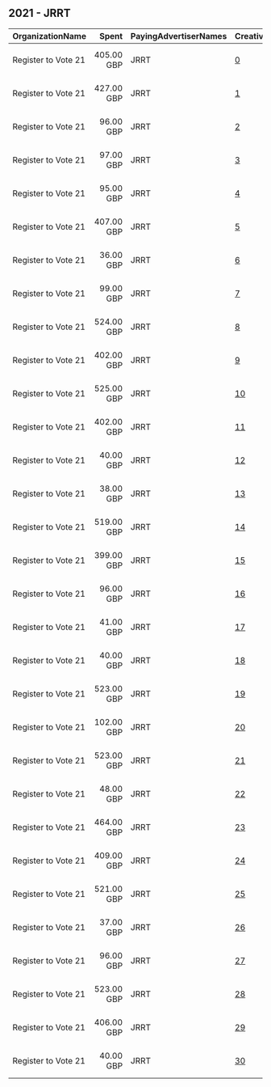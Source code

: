 ## 2021 - JRRT 
|OrganizationName|Spent|PayingAdvertiserNames|CreativeUrls|Impressions|Genders|AgeBrackets|CountryCodes|BillingAddresses|CandidateBallotInformation|
|:---|---:|:---|:---|---:|:---|:---|:---|:---|:---|
|Register to Vote 21|405.00 GBP|JRRT|[0](https://www.snap.com/political-ads/asset/2c8c356adc9190c18d87fcd23d61315dd508d421f257ad7d221aa6e596b026dc?mediaType=mp4)|179,129||18-29|united kingdom|"33 Mighell Street,Brighton,BN2 0JF,GB"||
|Register to Vote 21|427.00 GBP|JRRT|[1](https://www.snap.com/political-ads/asset/0aab0a19a5d3364273b9ef5a8fed61b5a0112fc836ba6ed94c523479e5a14f44?mediaType=mp4)|103,930||18-29|united kingdom|"33 Mighell Street,Brighton,BN2 0JF,GB"||
|Register to Vote 21|96.00 GBP|JRRT|[2](https://www.snap.com/political-ads/asset/5fead0233ef3bac60bb8eff58285e22532655fdc11bf6ebf2e6e814bcd4b2326?mediaType=mp4)|51,928||18-29|united kingdom|"33 Mighell Street,Brighton,BN2 0JF,GB"||
|Register to Vote 21|97.00 GBP|JRRT|[3](https://www.snap.com/political-ads/asset/1cc2828c048a3c68120fd2ddc5e2bb0893701c4795ccdce370d0eeae599dccd3?mediaType=mp4)|38,144||18-29|united kingdom|"33 Mighell Street,Brighton,BN2 0JF,GB"||
|Register to Vote 21|95.00 GBP|JRRT|[4](https://www.snap.com/political-ads/asset/209055d168b00719334ff471eec549f1629c803067e6bc4901bd32707902593f?mediaType=mp4)|51,922||18-29|united kingdom|"33 Mighell Street,Brighton,BN2 0JF,GB"||
|Register to Vote 21|407.00 GBP|JRRT|[5](https://www.snap.com/political-ads/asset/d4a51cea6872420f4df8dc5d915de83211b77a184efcac9badb1e89cf6c747fb?mediaType=mp4)|178,596||18-29|united kingdom|"33 Mighell Street,Brighton,BN2 0JF,GB"||
|Register to Vote 21|36.00 GBP|JRRT|[6](https://www.snap.com/political-ads/asset/1ccfe52cb420f08663c93e1452af3bc2b09f517b90e9a6380e0d6ec432ab1beb?mediaType=mp4)|15,827||18-29|united kingdom|"33 Mighell Street,Brighton,BN2 0JF,GB"||
|Register to Vote 21|99.00 GBP|JRRT|[7](https://www.snap.com/political-ads/asset/3cdd9e3848716f5e65fa98cc8050186929803436797efcb9cedf9b2ff51b6957?mediaType=mp4)|36,629||18-29|united kingdom|"33 Mighell Street,Brighton,BN2 0JF,GB"||
|Register to Vote 21|524.00 GBP|JRRT|[8](https://www.snap.com/political-ads/asset/5f30786313aeda3e1fa2e23f640c04bfb29c1126093512b70331d7340cdde6bc?mediaType=mp4)|163,568||18-29|united kingdom|"33 Mighell Street,Brighton,BN2 0JF,GB"||
|Register to Vote 21|402.00 GBP|JRRT|[9](https://www.snap.com/political-ads/asset/aad8326e6814263126e683ccf340a994e1cd742e8a63c7370edcb2bc6972a9f3?mediaType=mp4)|213,631||18-29|united kingdom|"33 Mighell Street,Brighton,BN2 0JF,GB"||
|Register to Vote 21|525.00 GBP|JRRT|[10](https://www.snap.com/political-ads/asset/d4dd5c6172c22f56edd3fb73e5f8bf3f2c62f6b9fa39e71a2d176b49ca9e542e?mediaType=mp4)|278,496||18-29|united kingdom|"33 Mighell Street,Brighton,BN2 0JF,GB"||
|Register to Vote 21|402.00 GBP|JRRT|[11](https://www.snap.com/political-ads/asset/7faf3acea9cec8d1b9a6b3e90db6320cbc121ad22290e616d8385b0c743a699e?mediaType=mp4)|190,462||18-29|united kingdom|"33 Mighell Street,Brighton,BN2 0JF,GB"||
|Register to Vote 21|40.00 GBP|JRRT|[12](https://www.snap.com/political-ads/asset/e7fbfd71a411a890691fac6f798db6dbf085f6ed16f8bea7e79c3de73c052572?mediaType=mp4)|19,850||18-29|united kingdom|"33 Mighell Street,Brighton,BN2 0JF,GB"||
|Register to Vote 21|38.00 GBP|JRRT|[13](https://www.snap.com/political-ads/asset/171a36e720f14f750c7675ae25efe3d13b23cdd6522185388b4688eb6b2a393e?mediaType=mp4)|17,527||18-29|united kingdom|"33 Mighell Street,Brighton,BN2 0JF,GB"||
|Register to Vote 21|519.00 GBP|JRRT|[14](https://www.snap.com/political-ads/asset/b32e19bcd8d0037ef3563e04bfcf30b9c08344674343d0f28dcef2f3f54490a7?mediaType=mp4)|177,233||18-29|united kingdom|"33 Mighell Street,Brighton,BN2 0JF,GB"||
|Register to Vote 21|399.00 GBP|JRRT|[15](https://www.snap.com/political-ads/asset/0a78022126024fab6011d9d292c758eddfc34aeaee8c43033eedda850c5d4988?mediaType=mp4)|177,030||18-29|united kingdom|"33 Mighell Street,Brighton,BN2 0JF,GB"||
|Register to Vote 21|96.00 GBP|JRRT|[16](https://www.snap.com/political-ads/asset/59cdb03dd2746e82241163837c225fd6aeee00a72adac9410cd349e66b3b0a85?mediaType=mp4)|48,798||18-29|united kingdom|"33 Mighell Street,Brighton,BN2 0JF,GB"||
|Register to Vote 21|41.00 GBP|JRRT|[17](https://www.snap.com/political-ads/asset/73d6efb5e777df1fd2bd4e8cc50740e854e33078c8014f3205ccae09e2f3cedd?mediaType=mp4)|18,373||18-29|united kingdom|"33 Mighell Street,Brighton,BN2 0JF,GB"||
|Register to Vote 21|40.00 GBP|JRRT|[18](https://www.snap.com/political-ads/asset/2d8d58334b8f8b57b7c84181b3c5af749485ffecf5fc880f0b020772649693ec?mediaType=mp4)|21,830||18-29|united kingdom|"33 Mighell Street,Brighton,BN2 0JF,GB"||
|Register to Vote 21|523.00 GBP|JRRT|[19](https://www.snap.com/political-ads/asset/25323a14a4dfd906d3eff49421fef2002b36492f63dadff405d674d2ef048ce2?mediaType=mp4)|209,820||18-29|united kingdom|"33 Mighell Street,Brighton,BN2 0JF,GB"||
|Register to Vote 21|102.00 GBP|JRRT|[20](https://www.snap.com/political-ads/asset/701ed7bf552aa35896e6e721c3058e700f15081ade9d9d08577a051167155838?mediaType=mp4)|54,228||18-29|united kingdom|"33 Mighell Street,Brighton,BN2 0JF,GB"||
|Register to Vote 21|523.00 GBP|JRRT|[21](https://www.snap.com/political-ads/asset/13e59401ce32154c4abcc48b55bc8506dc0dcca3acc1e30fbc3d56457401ff5b?mediaType=mp4)|242,596||18-29|united kingdom|"33 Mighell Street,Brighton,BN2 0JF,GB"||
|Register to Vote 21|48.00 GBP|JRRT|[22](https://www.snap.com/political-ads/asset/0c0517e9be0f65b62b312a69c2d6f6925199e834d57ab2fd36a58677884c6481?mediaType=mp4)|10,350||18-29|united kingdom|"33 Mighell Street,Brighton,BN2 0JF,GB"||
|Register to Vote 21|464.00 GBP|JRRT|[23](https://www.snap.com/political-ads/asset/adf8203bc1f92cc18103602fd4e035b2d7348bb16d8a733c9735fb1d04bf7a25?mediaType=mp4)|114,777||18-29|united kingdom|"33 Mighell Street,Brighton,BN2 0JF,GB"||
|Register to Vote 21|409.00 GBP|JRRT|[24](https://www.snap.com/political-ads/asset/37565ed911daceabdde974529a3bf7084c291005cbf3cb99c7a4f2b81c40cf20?mediaType=mp4)|126,823||18-29|united kingdom|"33 Mighell Street,Brighton,BN2 0JF,GB"||
|Register to Vote 21|521.00 GBP|JRRT|[25](https://www.snap.com/political-ads/asset/7b3eb316e203d786f883c6dad7eb3327f9868174a7e59bf459add0144d678331?mediaType=mp4)|229,081||18-29|united kingdom|"33 Mighell Street,Brighton,BN2 0JF,GB"||
|Register to Vote 21|37.00 GBP|JRRT|[26](https://www.snap.com/political-ads/asset/d43bce91ec8e96b87219db8d7f35ba1c871889db39dab8ecab6a60132751be75?mediaType=mp4)|9,721||18-29|united kingdom|"33 Mighell Street,Brighton,BN2 0JF,GB"||
|Register to Vote 21|96.00 GBP|JRRT|[27](https://www.snap.com/political-ads/asset/c2060b9dc8c697352cb8019048e1051e7b6aae84426465f5bb308baf134f1dfe?mediaType=mp4)|52,883||18-29|united kingdom|"33 Mighell Street,Brighton,BN2 0JF,GB"||
|Register to Vote 21|523.00 GBP|JRRT|[28](https://www.snap.com/political-ads/asset/a90b2bbcef1268eaad8384b0c17829fdc2589e31bb9c9cf38840e1bb0bad1fa2?mediaType=mp4)|224,987||18-29|united kingdom|"33 Mighell Street,Brighton,BN2 0JF,GB"||
|Register to Vote 21|406.00 GBP|JRRT|[29](https://www.snap.com/political-ads/asset/82ddbf98d4f4bd7616866d5ea23b05aaa580748246af7674832671e9594eedb8?mediaType=mp4)|145,278||18-29|united kingdom|"33 Mighell Street,Brighton,BN2 0JF,GB"||
|Register to Vote 21|40.00 GBP|JRRT|[30](https://www.snap.com/political-ads/asset/f0051b38d01d9813f0dad4b86bc98516cd534907736af4def5aa6af8a042093e?mediaType=mp4)|13,743||18-29|united kingdom|"33 Mighell Street,Brighton,BN2 0JF,GB"||
